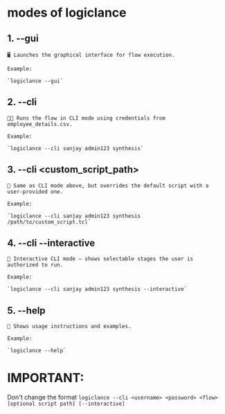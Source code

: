 # modes of logiclance


## 1. --gui

    🖥️ Launches the graphical interface for flow execution.

    Example:

    `logiclance --gui`

## 2. --cli <username> <password> <flow>

    🧑‍💻 Runs the flow in CLI mode using credentials from employee_details.csv.

    Example:

    `logiclance --cli sanjay admin123 synthesis`

## 3. --cli <username> <password> <flow> <custom_script_path>

    🔧 Same as CLI mode above, but overrides the default script with a user-provided one.

    Example:

    `logiclance --cli sanjay admin123 synthesis /path/to/custom_script.tcl`

## 4. --cli <username> <password> <flow> --interactive

    🧠 Interactive CLI mode – shows selectable stages the user is authorized to run.

    Example:

    `logiclance --cli sanjay admin123 synthesis --interactive`

## 5. --help

    📘 Shows usage instructions and examples.

    Example:

    `logiclance --help`


# IMPORTANT:
Don't change the format 
`logiclance --cli <username> <password> <flow> [optional script path] [--interactive]`